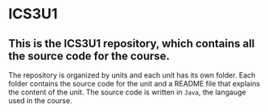 # ICS3U1
This is the ICS3U1 repository, which contains all the source code for the course.
---
The repository is organized by units and each unit has its own folder.
Each folder contains the source code for the unit and a README file that explains the content of the unit.
The source code is written in `Java`, the langauge used in the course.